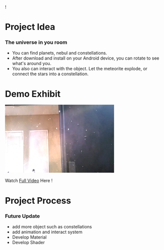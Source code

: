 !<document HTML>
<html>
  <script src="https://aframe.io/releases/0.6.1/aframe.min.js"></script>
  <script src="https://cdn.rawgit.com/jeromeetienne/AR.js/1.6.0/aframe/build/aframe-ar.js"> </script>
  <body style='margin : 0px; overflow: hidden;'>
    <a-scene embedded arjs='sourceType: webcam;'>
      <a-box position='0 0.5 0' material='color: black;'></a-box>
      <a-marker-camera preset = 'hiro'></a-marker-camera>
    </a-scene>
  </body>
</html>


# Project Idea
### The universe in you room

- You can find planets, nebul and constellations.
- After download and install on your Android device, you can rotate to see what's around you.
- You also can interact with the object. Let the meteorite explode, or connect the stars into a constellation.




# Demo Exhibit

![img](https://github.com/BRANDDY/unityAR/raw/gh-pages/docs/assets/demo.png)

Watch [Full Video](https://drive.google.com/file/d/1GZh5S8cb0CitseI6WiguvvhZbLj8uNk5/view?usp=sharing) Here !


# Project Process

### Future Update

- add more object such as constellations
- add animation and interact system
- Develop Material
- Develop Shader
